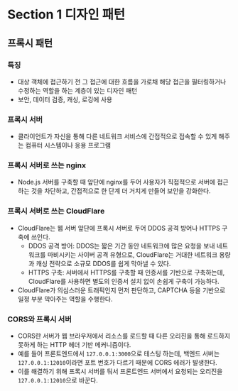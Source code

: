 # Section 1 디자인 패턴

## 프록시 패턴

### 특징
- 대상 객체에 접근하기 전 그 접근에 대한 흐름을 가로채 해당 접근을 필터링하거나 수정하는 역할을 하는 계층이 있는 디자인 패턴
- 보안, 데이터 검증, 캐싱, 로깅에 사용

### 프록시 서버
- 클라이언트가 자신을 통해 다른 네트워크 서비스에 간접적으로 접속할 수 있게 해주는 컴퓨터 시스템이나 응용 프로그램

### 프록시 서버로 쓰는 nginx
- Node.js 서버를 구축할 때 앞단에 nginx를 두어 사용자가 직접적으로 서버에 접근하는 것을 차단하고, 간접적으로 한 단계 더 거치게 만들어 보안을 강화한다.

### 프록시 서버로 쓰는 CloudFlare
- CloudFlare는 웹 서버 앞단에 프록시 서버로 두어 DDOS 공격 방어나 HTTPS 구축에 쓰인다.
    - DDOS 공격 방어: DDOS는 짧은 기간 동안 네트워크에 많은 요청을 보내 네트워크를 마비시키는 사이버 공격 유형으로, CloudFlare는 거대한 네트워크 용량과 캐싱 전략으로 소규모 DDOS를 쉽게 막아낼 수 있다.
    - HTTPS 구축: 서버에서 HTTPS를 구축할 때 인증서를 기반으로 구축하는데, CloudFlare를 사용하면 별도의 인증서 설치 없이 손쉽게 구축이 가능하다.
- CloudFlare가 의심스러운 트래픽인지 먼저 판단하고, CAPTCHA 등을 기반으로 일정 부분 
막아주는 역할을 수행한다.

### CORS와 프록시 서버
- CORS란 서버가 웹 브라우저에서 리소스를 로드할 때 다른 오리진을 통해 로드하지 못하게 하는 HTTP 헤더 기반 메커니즘이다.
- 예를 들어 프론트엔드에서 `127.0.0.1:3000`으로 테스팅 하는데, 백엔드 서버는 `127.0.0.1:12010`이라면 포트 번호가 다르기 때문에 CORS 에러가 발생한다.
- 이를 해결하기 위해 프록시 서버를 둬서 프론트엔드 서버에서 요청되는 오리진을 `127.0.0.1:12010`으로 바꾼다.